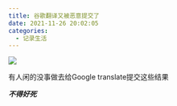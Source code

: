 ```yaml
---
title: 谷歌翻译又被恶意提交了
date: 2021-11-26 20:02:05
categories:
  - 记录生活
---
```



![](tr.png)

有人闲的没事做去给Google translate提交这些结果

***不得好死***